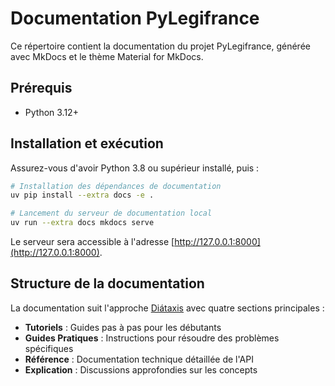 # Documentation PyLegifrance

Ce répertoire contient la documentation du projet PyLegifrance, générée avec MkDocs et le thème Material for MkDocs.

## Prérequis

- Python 3.12+

## Installation et exécution

Assurez-vous d'avoir Python 3.8 ou supérieur installé, puis :

```bash
# Installation des dépendances de documentation
uv pip install --extra docs -e .

# Lancement du serveur de documentation local
uv run --extra docs mkdocs serve
```

Le serveur sera accessible à l'adresse [http://127.0.0.1:8000](http://127.0.0.1:8000).

## Structure de la documentation

La documentation suit l'approche [Diátaxis](https://diataxis.fr/) avec quatre sections principales :

- **Tutoriels** : Guides pas à pas pour les débutants
- **Guides Pratiques** : Instructions pour résoudre des problèmes spécifiques
- **Référence** : Documentation technique détaillée de l'API
- **Explication** : Discussions approfondies sur les concepts

